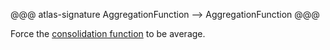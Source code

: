 @@@ atlas-signature
AggregationFunction
-->
AggregationFunction
@@@

Force the [consolidation function](../../concepts/consolidation.md) to be average.

